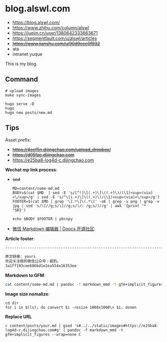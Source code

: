 # blog.alswl.com

- https://blog.alswl.com/
- https://www.zhihu.com/column/alswl
- https://juejin.cn/user/1380642333663671
- https://segmentfault.com/u/alswl/articles
- <del>https://www.jianshu.com/u/90d9cec0f932</del>
- ata
- intranet yuque

This is my blog.


## Command

```
# upload images
make sync-images

hugo serve -D
hugo
hugo new posts/new.md
```


## Tips


Asset prefix: 

- <del>https://4ocf5n.dijingchao.com/upload_dropbox/</del>
- <del>https://d05fae.dijingchao.com</del>
- https://e25ba8-log4d-c.dijingchao.com


**Wechat mp link process**:


- <del>sed</del>

  ```
  MD=content/some-md.md
  BODY=$(cat $MD  | sed -E 's/[^!]\[(.+)\]\((.+)\)/(\1)<sup>(via)<\/sup>/g' | sed -E 's/^\[(.+)\]\((.+)\)/(\1)<sup>(via)<\/sup>/g')
  FOOTER=$(cat $MD | grep '\[.*\]\(.*\)' -oE | grep -v png | grep -v jpg | sed 's/\[//g;s/\]//g;s/(/: /g;s/)//g' | awk '{print "*   "$0}')
  
  echo $BODY $FOOTER | pbcopy
  ```

- [微信 Markdown 编辑器 | Doocs 开源社区](https://doocs.gitee.io/md/):


**Article footer**:

```markdown
--------------------------------------------------------------------------

原文链接: yours
欢迎关注我的微信公众号：窥豹。
3a1ff193cee606bd1e2ea554a16353ee

```

**Markdown to GFM**:

```bash
cat content/some-md.md | pandoc -f markdown_mmd -t gfm+implicit_figures --wrap=none | pbcopy
```

**Image size nomalize**:

```
cd dir
for i in $(ls); do convert $i -resize 1000x1000\> $i; donen
```

**Replace URL**

```
c content/posts/your.md | gsed 's#../../static/images#https://e25ba8-log4d-c.dijingchao.com#g' | pandoc -f markdown_mmd -t gfm+implicit_figures --wrap=none C
```

